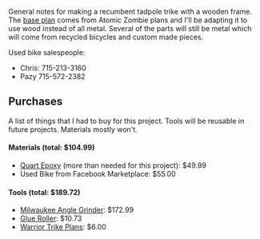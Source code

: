 General notes for making a recumbent tadpole trike with a wooden frame. The [base plan](http://www.atomiczombie.com/Warrior%20Recumbent%20Tadpole%20Racing%20Trike.aspx) comes from
Atomic Zombie plans and I'll be adapting it to use wood instead of all metal. Several of the parts
will still be metal which will come from recycled bicycles and custom made pieces.

Used bike salespeople:

- Chris: 715-213-3160
- Pazy 715-572-2382

## Purchases

A list of things that I had to buy for this project. Tools will be reusable in future projects.
Materials mostly won't.

#### Materials (total: $104.99)

- [Quart Epoxy](http://a.co/h0fFrkw) (more than needed for this project): $49.99
- Used Bike from Facebook Marketplace: $55.00

#### Tools (total: $189.72)

- [Milwaukee Angle Grinder](http://a.co/btCJooB): $172.99
- [Glue Roller](http://a.co/e5MMMhZ): $10.73
- [Warrior Trike Plans](http://www.atomiczombie.com/Warrior%20Recumbent%20Tadpole%20Racing%20Trike.aspx): $6.00
